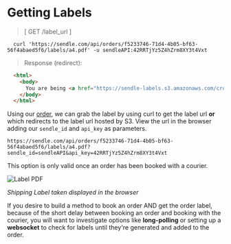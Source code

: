 # Getting Labels

> [ GET /label_url ]

```shell
  curl 'https://sendle.com/api/orders/f5233746-71d4-4b05-bf63-56f4abaed5f6/labels/a4.pdf' -u sendleAPI:42RRTjYz5Z4hZrm8XY3t4Vxt
```

> Response (redirect):

```html
  <html>
    <body>
      You are being <a href="https://sendle-labels.s3.amazonaws.com/cropped-1D0000030929.pdf?X-Amz-Expires=60&amp;X-Amz-Date=20151014T225737Z&amp;X-Amz-Algorithm=AWS4-HMAC-SHA256&amp;X-Amz-Credential=AKIAIWXY45BSRIDQDVUA/20151014/us-east-1/s3/aws4_request&amp;X-Amz-SignedHeaders=host&amp;X-Amz-Signature=29de86aebf55bc2a77d224993dff251a0e3834f68f99e2d38fa7bb4884766753">redirected</a>.
    </body>
  </html>
```

Using our [order](#creating-orders), we can grab the label by using curl to get the label url **or** which redirects to the label url hosted by S3. View the url in the browser adding our `sendle_id` and `api_key` as parameters.

`https://sendle.com/api/orders/f5233746-71d4-4b05-bf63-56f4abaed5f6/labels/a4.pdf?sendle_id=sendleAPI&api_key=42RRTjYz5Z4hZrm8XY3t4Vxt`

This option is only valid once an order has been booked with a courier.

![Label PDF](images/label_pdf.png)

_Shipping Label taken displayed in the browser_

<aside class='success'>If you desire to build a method to book an order AND get the order label, because of the short delay between booking an order and booking with the courier, you will want to investigate options like <strong>long-polling</strong> or setting up a <strong>websocket</strong> to check for labels until they're generated and added to the order.</aside>

